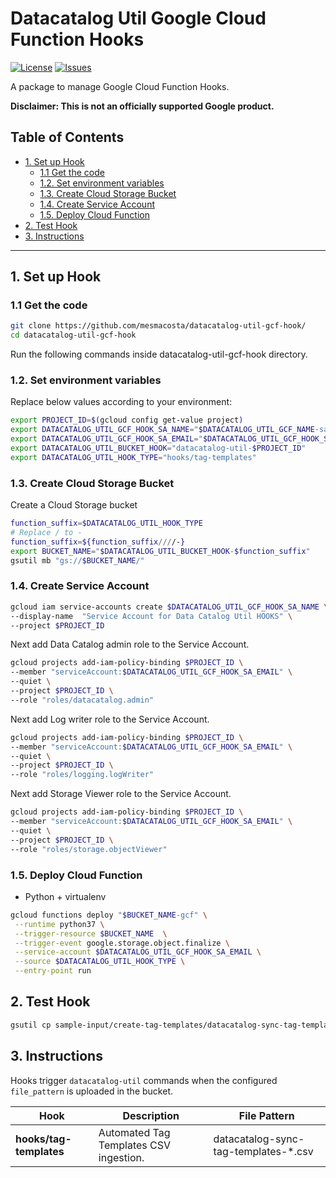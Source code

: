 # Datacatalog Util Google Cloud Function Hooks

[![License][1]][1] [![Issues][2]][3]

A package to manage Google Cloud Function Hooks.

**Disclaimer: This is not an officially supported Google product.**

<!--
  ⚠️ DO NOT UPDATE THE TABLE OF CONTENTS MANUALLY ️️⚠️
  run `npx markdown-toc -i README.md`.

  Please stick to 80-character line wraps as much as you can.
-->

## Table of Contents

<!-- toc -->

- [1. Set up Hook](#1-set-up-hook)
  * [1.1 Get the code](#11-get-the-code)
  * [1.2. Set environment variables](#12-set-environment-variables)
  * [1.3. Create Cloud Storage Bucket](#13-create-cloud-storage-bucket)
  * [1.4. Create Service Account](#14-create-service-account)
  * [1.5. Deploy Cloud Function](#15-deploy-cloud-function)
- [2. Test Hook](#2-test-hook)
- [3. Instructions](#3-instructions)

<!-- tocstop -->

-----

## 1. Set up Hook

### 1.1 Get the code

````bash
git clone https://github.com/mesmacosta/datacatalog-util-gcf-hook/
cd datacatalog-util-gcf-hook
````
Run the following commands inside datacatalog-util-gcf-hook directory.

### 1.2. Set environment variables

Replace below values according to your environment:

```bash
export PROJECT_ID=$(gcloud config get-value project)
export DATACATALOG_UTIL_GCF_HOOK_SA_NAME="$DATACATALOG_UTIL_GCF_NAME-sa"
export DATACATALOG_UTIL_GCF_HOOK_SA_EMAIL="$DATACATALOG_UTIL_GCF_HOOK_SA_NAME@$PROJECT_ID.iam.gserviceaccount.com"
export DATACATALOG_UTIL_BUCKET_HOOK="datacatalog-util-$PROJECT_ID"
export DATACATALOG_UTIL_HOOK_TYPE="hooks/tag-templates"
```

### 1.3. Create Cloud Storage Bucket
Create a Cloud Storage bucket
```bash
function_suffix=$DATACATALOG_UTIL_HOOK_TYPE
# Replace / to -
function_suffix=${function_suffix////-}
export BUCKET_NAME="$DATACATALOG_UTIL_BUCKET_HOOK-$function_suffix"
gsutil mb "gs://$BUCKET_NAME/"
```

### 1.4. Create Service Account
```bash
gcloud iam service-accounts create $DATACATALOG_UTIL_GCF_HOOK_SA_NAME \
--display-name  "Service Account for Data Catalog Util HOOKS" \
--project $PROJECT_ID
```

Next add Data Catalog admin role to the Service Account.
```bash
gcloud projects add-iam-policy-binding $PROJECT_ID \
--member "serviceAccount:$DATACATALOG_UTIL_GCF_HOOK_SA_EMAIL" \
--quiet \
--project $PROJECT_ID \
--role "roles/datacatalog.admin"
```

Next add Log writer role to the Service Account.
```bash
gcloud projects add-iam-policy-binding $PROJECT_ID \
--member "serviceAccount:$DATACATALOG_UTIL_GCF_HOOK_SA_EMAIL" \
--quiet \
--project $PROJECT_ID \
--role "roles/logging.logWriter"
```

Next add Storage Viewer role to the Service Account.
```bash
gcloud projects add-iam-policy-binding $PROJECT_ID \
--member "serviceAccount:$DATACATALOG_UTIL_GCF_HOOK_SA_EMAIL" \
--quiet \
--project $PROJECT_ID \
--role "roles/storage.objectViewer"
```

### 1.5. Deploy Cloud Function

- Python + virtualenv

```bash
gcloud functions deploy "$BUCKET_NAME-gcf" \
 --runtime python37 \
 --trigger-resource $BUCKET_NAME  \
 --trigger-event google.storage.object.finalize \
 --service-account $DATACATALOG_UTIL_GCF_HOOK_SA_EMAIL \
 --source $DATACATALOG_UTIL_HOOK_TYPE \
 --entry-point run
```

## 2. Test Hook
```bash
gsutil cp sample-input/create-tag-templates/datacatalog-sync-tag-templates-1.csv "gs://$BUCKET_NAME/"
```

## 3. Instructions
Hooks trigger `datacatalog-util` commands when the configured `file_pattern` is uploaded in the bucket.

| Hook                     |  Description                              | File Pattern                         |
| ---                      | ---                                       | ---                                  |
| **hooks/tag-templates**  | Automated Tag Templates CSV ingestion.    | datacatalog-sync-tag-templates-*.csv |


[1]: https://img.shields.io/github/license/mesmacosta/datacatalog-util-gcf-hook.svg
[2]: https://img.shields.io/github/issues/mesmacosta/datacatalog-util-gcf-hook.svg
[3]: https://github.com/mesmacosta/datacatalog-util-gcf-hook/issues
